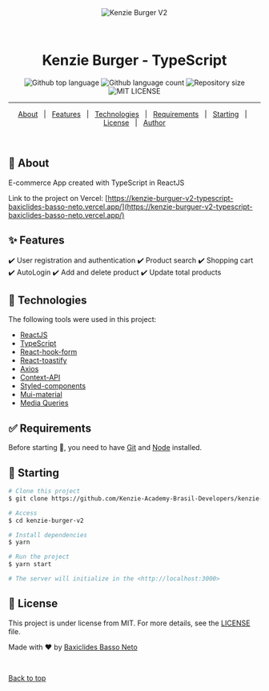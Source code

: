 <div align="center" id="top"> 
  <img src="./.github/app.gif" alt="Kenzie Burger V2" />

&#xa0;

</div>

<h1 align="center">Kenzie Burger - TypeScript</h1>

<p align="center">
  <img alt="Github top language" src="https://img.shields.io/github/languages/top/Kenzie-Academy-Brasil-Developers/kenzie-burguer-v2-typescript-baxiclides-basso-neto?color=56BEB8">

  <img alt="Github language count" src="https://img.shields.io/github/languages/count/Kenzie-Academy-Brasil-Developers/kenzie-burguer-v2-typescript-baxiclides-basso-neto?color=56BEB8">

  <img alt="Repository size" src="https://img.shields.io/github/repo-size/Kenzie-Academy-Brasil-Developers/kenzie-burguer-v2-typescript-baxiclides-basso-neto?color=56BEB8">

  <img alt="MIT LICENSE" src="https://img.shields.io/github/license/Kenzie-Academy-Brasil-Developers/kenzie-burguer-v2-typescript-baxiclides-basso-neto?color=56BEB8">


<hr>

<p align="center">
  <a href="#dart-about">About</a> &#xa0; | &#xa0; 
  <a href="#sparkles-features">Features</a> &#xa0; | &#xa0;
  <a href="#rocket-technologies">Technologies</a> &#xa0; | &#xa0;
  <a href="#white_check_mark-requirements">Requirements</a> &#xa0; | &#xa0;
  <a href="#checkered_flag-starting">Starting</a> &#xa0; | &#xa0;
  <a href="#memo-license">License</a> &#xa0; | &#xa0;
  <a href="https://github.com/baxiclides-basso-neto" target="_blank">Author</a>
</p>

<br>

## :dart: About

E-commerce App created with TypeScript in ReactJS

Link to the project on Vercel: [https://kenzie-burguer-v2-typescript-baxiclides-basso-neto.vercel.app/](https://kenzie-burguer-v2-typescript-baxiclides-basso-neto.vercel.app/)

## :sparkles: Features

:heavy_check_mark: User registration and authentication
:heavy_check_mark: Product search
:heavy_check_mark: Shopping cart
:heavy_check_mark: AutoLogin
:heavy_check_mark: Add and delete product
:heavy_check_mark: Update total products

## :rocket: Technologies

The following tools were used in this project:

- [ReactJS](https://pt-br.reactjs.org/)
- [TypeScript](https://www.typescriptlang.org/)
- [React-hook-form](https://react-hook-form.com/)
- [React-toastify](https://fkhadra.github.io/react-toastify/introduction)
- [Axios](https://axios-http.com/ptbr/docs/intro)
- [Context-API](https://pt-br.reactjs.org/docs/context.html)
- [Styled-components](https://styled-components.com/)
- [Mui-material](https://mui.com/)
- [Media Queries](https://developer.mozilla.org/pt-BR/docs/Web/CSS/Media_Queries/Using_media_queries)

## :white_check_mark: Requirements

Before starting :checkered_flag:, you need to have [Git](https://git-scm.com) and [Node](https://nodejs.org/en/) installed.

## :checkered_flag: Starting

```bash
# Clone this project
$ git clone https://github.com/Kenzie-Academy-Brasil-Developers/kenzie-burger-v2

# Access
$ cd kenzie-burger-v2

# Install dependencies
$ yarn

# Run the project
$ yarn start

# The server will initialize in the <http://localhost:3000>
```

## :memo: License

This project is under license from MIT. For more details, see the [LICENSE](license) file.

Made with :heart: by <a href="https://github.com/baxiclides-basso-neto" target="_blank">Baxiclides Basso Neto</a>

&#xa0;

<a href="#top">Back to top</a>
